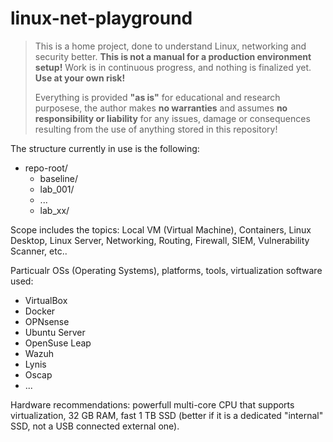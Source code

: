 # linux-net-playground

> This is a home project, done to understand Linux, networking and security better. **This is not a manual for a production environment setup!**
> Work is in continuous progress, and nothing is finalized yet. **Use at your own risk!**
>
> Everything is provided **"as is"** for educational and research purposese, the author makes **no warranties** and assumes **no responsibility or liability** for any issues, damage or consequences resulting from the use of anything stored in this repository!

The structure currently in use is the following:
- repo-root/
  - baseline/
  - lab_001/
  - ...
  - lab_xx/

Scope includes the topics: Local VM (Virtual Machine), Containers, Linux Desktop, Linux Server, Networking, Routing, Firewall, SIEM, Vulnerability Scanner, etc.. 

Particualr OSs (Operating Systems), platforms, tools, virtualization software used:
- VirtualBox
- Docker
- OPNsense
- Ubuntu Server
- OpenSuse Leap
- Wazuh
- Lynis
- Oscap
- ...

Hardware recommendations: powerfull multi-core CPU that supports virtualization, 32 GB RAM, fast 1 TB SSD (better if it is a dedicated "internal" SSD, not a USB connected external one).
